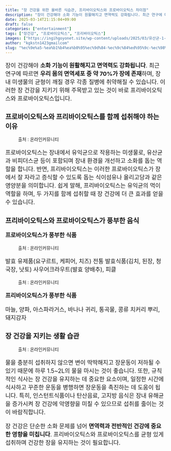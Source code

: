 ```yaml
---
title: "장 건강을 위한 올바른 식습관, 프리바이오틱스와 프로바이오틱스 차이점"
description: "장이 건강해야 소화 기능이 원활해지고 면역력도 강화됩니다. 최근 연구에 따르면 우리 몸의 면역세포 중 약 70%가 장에 존재하며, 장내 미생물의 균형이 깨질 경우 각종 질병에 취약해질 수 있습니다. 이러한 장 건강을 지키기 위해 주목받고 있는 것이 바로 프리바이오틱스와"
date: 2025-03-14T21:15:04+09:00
draft: false
categories: ["entertainment"]
tags: ["장건강", "프로바이오틱스", "프리바이오틱스"]
images: ["https://ingihgoyonet.site/wp-content/uploads/2025/03/유산균-1-1024x683.jpg", "https://ingihgoyonet.site/wp-content/uploads/2025/03/낫토-1024x606.jpg", "https://ingihgoyonet.site/wp-content/uploads/2025/03/김치-683x1024.jpg", "https://ingihgoyonet.site/wp-content/uploads/2025/03/양퍄-1024x683.jpg"]
author: "kgkstn1423gmailcom"
slug: "%ec%9e%a5-%ea%b1%b4%ea%b0%95%ec%9d%84-%ec%9c%84%ed%95%9c-%ec%98%ac%eb%b0%94%eb%a5%b8-%ec%8b%9d%ec%8a%b5%ea%b4%80-%ed%94%84%eb%a6%ac%eb%b0%94%ec%9d%b4%ec%98%a4%ed%8b%b1%ec%8a%a4%ec%99%80-%ed%94%84"
---
```


<p style="font-size:18px">장이 건강해야 <strong>소화 기능이 원활해지고 면역력도 강화됩니다</strong>. 최근 연구에 따르면 <strong>우리 몸의 면역세포 중 약 70%가 장에 존재</strong>하며, 장내 미생물의 균형이 깨질 경우 각종 질병에 취약해질 수 있습니다. 이러한 장 건강을 지키기 위해 주목받고 있는 것이 바로 프리바이오틱스와 프로바이오틱스입니다.</p> <h2 >프로바이오틱스와 프리바이오틱스를 함께 섭취해야 하는 이유</h2> <figure ><img src="https://ingihgoyonet.site/wp-content/uploads/2025/03/유산균-1-1024x683.jpg" alt="" style="aspect-ratio:16/9;object-fit:cover"/><figcaption >출처 : 온라인커뮤니티</figcaption></figure> <p style="font-size:18px">프로바이오틱스는 장내에서 유익균으로 작용하는 미생물로, 유산균과 비피더스균 등이 포함되며 장내 환경을 개선하고 소화를 돕는 역할을 합니다. 반면, 프리바이오틱스는 이러한 프로바이오틱스가 장에서 잘 자라고 증식할 수 있도록 돕는 식이섬유나 올리고당과 같은 영양분을 의미합니다. 쉽게 말해, 프리바이오틱스는 유익균의 먹이 역할을 하며, 두 가지를 함께 섭취할 때 장 건강에 더 큰 효과를 얻을 수 있습니다.</p> <h2 >프리바이오틱스와 프로바이오틱스가 풍부한 음식</h2> <p style="font-size:18px"><strong>프로바이오틱스가 풍부한 식품</strong></p> <figure ><img src="https://ingihgoyonet.site/wp-content/uploads/2025/03/낫토-1024x606.jpg" alt="" style="aspect-ratio:16/9;object-fit:cover"/><figcaption >출처 : 온라인커뮤니티</figcaption></figure> <p style="font-size:18px">발효 유제품(요구르트, 케피어, 치즈) 전통 발효식품(김치, 된장, 청국장, 낫토) 사우어크라우트(발효 양배추), 피클</p> <figure ><img src="https://ingihgoyonet.site/wp-content/uploads/2025/03/김치-683x1024.jpg" alt="" style="aspect-ratio:16/9;object-fit:cover"/><figcaption >출처 : 온라인커뮤니티</figcaption></figure> <p style="font-size:18px"><strong>프리바이오틱스가 풍부한 식품</strong></p> <p style="font-size:18px">마늘, 양파, 아스파라거스, 바나나 귀리, 통곡물, 콩류 치커리 뿌리, 돼지감자</p> <h2 >장 건강을 지키는 생활 습관</h2> <figure ><img src="https://ingihgoyonet.site/wp-content/uploads/2025/03/양퍄-1024x683.jpg" alt="" style="aspect-ratio:16/9;object-fit:cover"/><figcaption >출처 : 온라인커뮤니티</figcaption></figure> <p style="font-size:18px">물을 충분히 섭취하지 않으면 변이 딱딱해지고 장운동이 저하될 수 있기 때문에 하루 1.5~2L의 물을 마시는 것이 좋습니다. 또한, 규칙적인 식사는 장 건강을 유지하는 데 중요한 요소이며, 일정한 시간에 식사하고 꾸준한 운동을 병행하면 장운동을 촉진하는 데 도움이 됩니다. 특히, 인스턴트식품이나 탄산음료, 고지방 음식은 장내 유해균을 증가시켜 장 건강에 악영향을 미칠 수 있으므로 섭취를 줄이는 것이 바람직합니다.</p> <p style="font-size:18px">장 건강은 단순한 소화 문제를 넘어 <strong>면역력과 전반적인 건강에 중요한 영향을 미칩니다</strong>. 프리바이오틱스와 프로바이오틱스를 균형 있게 섭취하며 건강한 장을 유지하는 것이 필요합니다.</p>